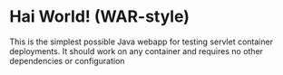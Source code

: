 Hai World! (WAR-style)
===============

This is the simplest possible Java webapp for testing servlet container deployments.  It should work on any container and requires no other dependencies or configuration
